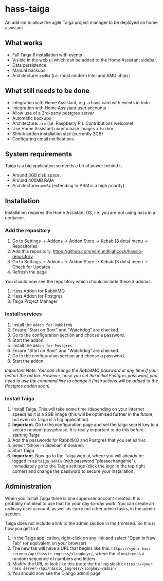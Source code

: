 # hass-taiga
An add-on to allow the agile Taiga project manager to be deployed on home assistant

## What works

- Full Taiga 6 installation with events
- Visible in the web ui which can be added to the Home Assistant sidebar.
- Data persistence
- Manual backups
- Architecture: `amd64` (i.e. most modern Intel and AMD chips)

## What still needs to be done

- Integration with Home Assistant, e.g. a hass card with events in todo
- Integration with Home Assistant user accounts
- Allow use of a 3rd-party postgres server
- Automatic backups
- Architecture: `arm` (i.e. Raspberry Pi). Contributions welcome!
- Use Home Assistant ubuntu base images + `bashio`
- Shrink addon installation size (currently 2GB)
- Configuring email notifications

## System requirements

Taiga is a big application so needs a bit of power behind it.

- Around 3GB disk space.
- Around 400MB RAM
- Architecture=`amd64` (extending to ARM is a high priority)


## Installation

Installation requires the Home Assistant OS, i.e. you are not using
hass in a container.

### Add the repository

1. Go to Settings -> Addons -> Addon Store -> Kebab (3 dots) menu -> Repositories
2. Add this repository: https://github.com/edmundhighcock/hassio-repository
3. Go to Settings -> Addons -> Addon Store -> Kebab (3 dots) menu -> Check for Updates
4. Refresh the page

You should now see the repository which should  include these 3 addons:

1. Hass Addon for RabbitMQ
2. Hass Addon for Postgres
2. Taiga Project Manager

### Install services

1. Install the `Addon for RabbitMQ`
2. Ensure "Start on Boot" and "Watchdog" are checked.
3. Go to the configuration section and choose a password.
4. Start the addon.
5. Install the `Addon for Postgres`
6. Ensure "Start on Boot" and "Watchdog" are checked.
7. Go to the configuration section and choose a password.
8. Start the addon.

_Important Note: You can change the RabbitMQ password at any time if you restart the addon. However, once you set the initial Postgres password, you need to use the command line to change it (instructions will be added to the Postgres addon soon)._

### Install Taiga

1. Install Taiga. This will take some time (depending on your internet speed) as it is a 2GB image (this will be optimised further in the future, but even so Taiga is a big application).
2. **Important**. Go to the configuration page and set the taiga secret key to a secure random passphrase. It is really important to do this before starting Taiga
3. Add the passwords for RabbitMQ and Postgres that you set earlier.
4. Select "Show in Sidebar" if desired.
5. Start Taiga
6. **Important**. Now go to the Taiga web ui, where you will already be logged in as `taiga_admin` (with password "pleasechangeme"). Immediately go to the Taiga settings (click the logo in the top right corner) and change the password to secure your installation.

## Administration

When you install Taiga there is one superuser account created. It is probably not ideal to use that for your day-to-day work. You can create an ordinary user account, as well as carry out other admin tasks, in the admin section.

Taiga does not include a link to the admin section in the frontend. So this is how you get to it.

1. In the Taiga application, right-click on any link and select "Open in New Tab" (or equivalent on your browser)
2. The new tab will have a URL that begins like this: `https://<your hass server>/api/hassio_ingress/<longkey>/`, where the `<longkey>` is a random sequence of numbers and letters.
3. Modify the URL to look like this (note the trailing slash):  `https://<your hass server>/api/hassio_ingress/<longkey>/admin/`
4. You should now see the Django admin page
